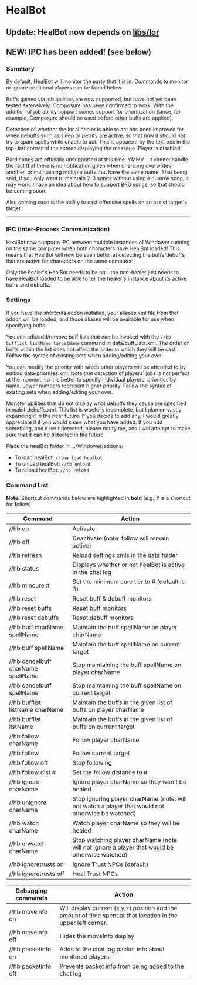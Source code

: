 # HealBot

## Update: HealBot now depends on [libs/lor](https://github.com/lorand-ffxi/lor_libs)

## NEW: IPC has been added! (see below)

### Summary

By default, HealBot will monitor the party that it is in.  Commands to monitor
or ignore additional players can be found below.

Buffs gained via job abilities are now supported, but have not yet been tested
extensively.  Composure has been confirmed to work.  With the addition of job
ability support comes support for prioritization (since, for example, Composure
should be used before other buffs are applied).

Detection of whether the local healer is able to act has been improved for when
debuffs such as sleep or petrify are active, so that now it should not try to
spam spells while unable to act.  This is apparent by the text box in the top-
left corner of the screen displaying the message 'Player is disabled'.

Bard songs are officially unsupported at this time.  YMMV - it cannot handle the
fact that there is no notification given when one song overwrites another, or
maintaining multiple buffs that have the same name.  That being said, if you
only want to maintain 2-3 songs without using a dummy song, it may work.  I have
an idea about how to support BRD songs, so that should be coming soon.

Also coming soon is the ability to cast offensive spells on an assist target's
target.  

--------------------------------------------------------------------------------

### IPC (Inter-Process Communication)

HealBot now supports IPC between multiple instances of Windower running on the
same computer when both characters have HealBot loaded!  This means that HealBot
will now be even better at detecting the buffs/debuffs that are active for
characters on the same computer!

Only the healer's HealBot needs to be on - the non-healer just needs to have
HealBot loaded to be able to tell the healer's instance about its active buffs
and debuffs.


### Settings

If you have the shortcuts addon installed, your aliases.xml file from that addon
will be loaded, and those aliases will be available for use when specifying
buffs.

You can edit/add/remove buff lists that can be invoked with the
`//hb bufflist listName targetName` command in data/buffLists.xml.  The order of
buffs within the list does not affect the order in which they will be cast.
Follow the syntax of existing sets when adding/editing your own.

You can modify the priority with which other players will be attended to by
editing data/priorities.xml.  Note that detection of players' jobs is not
perfect at the moment, so it is better to specify individual players' priorities
by name.  Lower numbers represent higher priority.  Follow the syntax of
existing sets when adding/editing your own.

Monster abilities that do not display what debuffs they cause are specified in
mabil_debuffs.xml.  This list is woefully incomplete, but I plan on vastly
expanding it in the near future.  If you decide to add any, I would greatly
appreciate it if you would share what you have added.  If you add something, and
it isn't detected, please notify me, and I will attempt to make sure that it can
be detected in the future.

Place the healBot folder in .../Windower/addons/

* To load healBot: `//lua load healbot`
* To unload healBot: `//hb unload`
* To reload healBot: `//hb reload`

### Command List
**Note:** Shortcut commands below are highlighted in **bold** (e.g., **f** is a shortcut for **f**ollow)

| Command | Action |
| --- | --- |
| //hb on | Activate |
| //hb off | Deactivate (note: follow will remain active) |
| //hb refresh | Reload settings xmls in the data folder |
| //hb status | Displays whether or not healBot is active in the chat log |
| //hb mincure # | Set the minimum cure tier to # (default is 3) |
| //hb reset | Reset buff & debuff monitors |
| //hb reset buffs | Reset buff monitors |
| //hb reset debuffs | Reset debuff monitors |
| //hb buff charName spellName | Maintain the buff spellName on player charName |
| //hb buff <t> spellName | Maintain the buff spellName on current target |
| //hb cancelbuff charName spellName | Stop maintaining the buff spellName on player charName |
| //hb cancelbuff <t> spellName | Stop maintaining the buff spellName on current target |
| //hb bufflist listName charName | Maintain the buffs in the given list of buffs on player charName |
| //hb bufflist listName <t> | Maintain the buffs in the given list of buffs on current target |
| //hb **f**ollow charName | Follow player charName |
| //hb **f**ollow <t> | Follow current target |
| //hb **f**ollow off | Stop following |
| //hb **f**ollow dist # | Set the follow distance to # |
| //hb ignore charName | Ignore player charName so they won't be healed |
| //hb unignore charName | Stop ignoring player charName (note: will not watch a player that would not otherwise be watched) |
| //hb watch charName | Watch player charName so they will be healed |
| //hb unwatch charName | Stop watching player charName (note: will not ignore a player that would be otherwise watched) |
| //hb ignoretrusts on | Ignore Trust NPCs (default) |
| //hb ignoretrusts off | Heal Trust NPCs |

| Debugging commands | Action |
| --- | --- |
| //hb moveinfo on | Will display current (x,y,z) position and the amount of time spent at that location in the upper left corner. |
| //hb moveinfo off | Hides the moveInfo display |
| //hb packetinfo on | Adds to the chat log packet info about monitored players |
| //hb packetinfo off | Prevents packet info from being added to the chat log |
